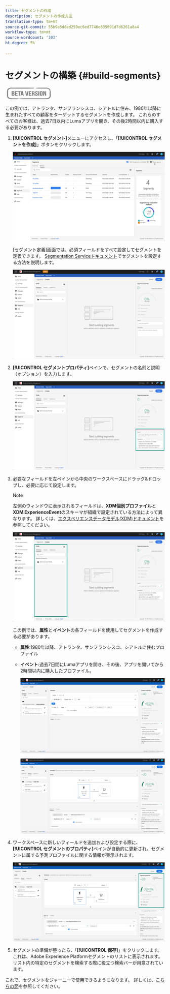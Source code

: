 ```yaml
---
title: セグメントの作成
description: セグメントの作成方法
translation-type: tm+mt
source-git-commit: 55b9e5d8ed259ec6ed7746e835691d7d6261a8a4
workflow-type: tm+mt
source-wordcount: '303'
ht-degree: 5%

---
```


# セグメントの構築 {#build-segments}

![](../assets/do-not-localize/badge.png)

この例では、アトランタ、サンフランシスコ、シアトルに住み、1980年以降に生まれたすべての顧客をターゲットするセグメントを作成します。 これらのすべてのお客様は、過去7日以内にLumaアプリを開き、その後2時間以内に購入する必要があります。

1. **[!UICONTROL セグメント]**&#x200B;メニューにアクセスし、「**[!UICONTROL セグメントを作成]**」ボタンをクリックします。

   ![](../assets/create-segment.png)

   [セグメント定義]画面では、必須フィールドをすべて設定してセグメントを定義できます。 [Segmentation Serviceドキュメント](https://experienceleague.adobe.com/docs/experience-platform/segmentation/ui/overview.html)でセグメントを設定する方法を説明します。

   ![](../assets/segment-builder.png)

1. **[!UICONTROL セグメントプロパティ]**&#x200B;ペインで、セグメントの名前と説明（オプション）を入力します。

   ![](../assets/segment-properties.png)

1. 必要なフィールドを左ペインから中央のワークスペースにドラッグ&amp;ドロップし、必要に応じて設定します。

   >[!NOTE]
   >
   >左側のウィンドウに表示されるフィールドは、**XDM個別プロファイル**&#x200B;と&#x200B;**XDM ExperienceEvent**&#x200B;のスキーマが組織で設定されている方法によって異なります。  詳しくは、[エクスペリエンスデータモデル(XDM)ドキュメント](https://experienceleague.adobe.com/docs/experience-platform/xdm/home.html?lang=ja)を参照してください。

   ![](../assets/drag-fields.png)

   この例では、**属性**&#x200B;と&#x200B;**イベント**&#x200B;の各フィールドを使用してセグメントを作成する必要があります。

   * **属性**:1980年以降、アトランタ、サンフランシスコ、シアトルに住むプロファイル
   * **イベント**:過去7日間にLumaアプリを開き、その後、アプリを開いてから2時間以内に購入したプロファイル。

      ![](../assets/add-attributes.png)

      ![](../assets/add-events.png)

1. ワークスペースに新しいフィールドを追加および設定する際に、**[!UICONTROL セグメントのプロパティ]**&#x200B;ペインが自動的に更新され、セグメントに属する予測プロファイルに関する情報が表示されます。

   ![](../assets/segment-estimate.png)

1. セグメントの準備が整ったら、「**[!UICONTROL 保存]**」をクリックします。 これは、Adobe Experience Platformセグメントのリストに表示されます。 リスト内の特定のセグメントを検索する際に役立つ検索バーが用意されています。

これで、セグメントをジャーニーで使用できるようになります。 詳しくは、[こちらの節](../segment/about-segments.md)を参照してください。
